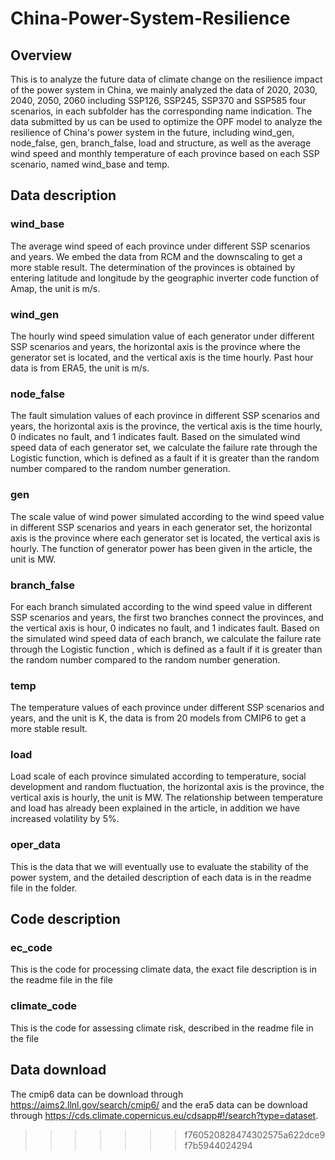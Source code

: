 # China-Power-System-Resilience
## Overview
This is to analyze the future data of climate change on the resilience impact of the power system in China, we mainly analyzed the data of 2020, 2030, 2040, 2050, 2060 including SSP126, SSP245, SSP370 and SSP585 four scenarios, in each subfolder has the corresponding name indication. The data submitted by us can be used to optimize the OPF model to analyze the resilience of China's power system in the future, including wind_gen, node_false, gen, branch_false, load and structure, as well as the average wind speed and monthly temperature of each province based on each SSP scenario, named wind_base and temp.
## Data description
### wind_base
The average wind speed of each province under different SSP scenarios and years. We embed the data from RCM and the downscaling to get a more stable result. The determination of the provinces is obtained by entering latitude and longitude by the geographic inverter code function of Amap, the unit is m/s.
### wind_gen
The hourly wind speed simulation value of each generator under different SSP scenarios and years, the horizontal axis is the province where the generator set is located, and the vertical axis is the time hourly. Past hour data is from ERA5, the unit is m/s.
### node_false
The fault simulation values of each province in different SSP scenarios and years, the horizontal axis is the province, the vertical axis is the time hourly, 0 indicates no fault, and 1 indicates fault. Based on the simulated wind speed data of each generator set, we calculate the failure rate through the Logistic function, which is defined as a fault if it is greater than the random number compared to the random number generation.
### gen
The scale value of wind power simulated according to the wind speed value in different SSP scenarios and years in each generator set, the horizontal axis is the province where each generator set is located, the vertical axis is hourly. The function of generator power has been given in the article, the unit is MW.
### branch_false
For each branch simulated according to the wind speed value in different SSP scenarios and years, the first two branches connect the provinces, and the vertical axis is hour, 0 indicates no fault, and 1 indicates fault. Based on the simulated wind speed data of each branch, we calculate the failure rate through the Logistic function , which is defined as a fault if it is greater than the random number compared to the random number generation.
### temp
The temperature values of each province under different SSP scenarios and years, and the unit is K, the data is from 20 models from CMIP6 to get a more stable result.
### load
Load scale of each province simulated according to temperature, social development and random fluctuation, the horizontal axis is the province, the vertical axis is hourly, the unit is MW. The relationship between temperature and load has already been explained in the article, in addition we have increased volatility by 5%.
### oper_data
This is the data that we will eventually use to evaluate the stability of the power system, and the detailed description of each data is in the readme file in the folder.
## Code description
### ec_code
This is the code for processing climate data, the exact file description is in the readme file in the file
### climate_code
This is the code for assessing climate risk, described in the readme file in the file
## Data download
The cmip6 data can be download through https://aims2.llnl.gov/search/cmip6/ and the era5 data can be download through https://cds.climate.copernicus.eu/cdsapp#!/search?type=dataset.
>>>>>>> f760520828474302575a622dce9f7b5944024294
